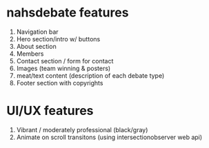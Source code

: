 # nahsdebate features
1. Navigation bar
2. Hero section/intro w/ buttons
3. About section
4. Members
5. Contact section / form for contact
6. Images (team winning & posters)
7. meat/text content (description of each debate type)
8. Footer section with copyrights

# UI/UX features
1. Vibrant / moderately professional (black/gray)
2. Animate on scroll transitons (using intersectionobserver web api)
